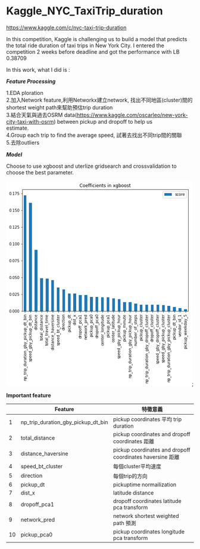 # Kaggle_NYC_TaxiTrip_duration
https://www.kaggle.com/c/nyc-taxi-trip-duration  
  
In this competition, Kaggle is challenging us to build a model that predicts the total ride duration of taxi trips in New York City. I entered the competition 2 weeks before deadline and got the performance with LB 0.38709   
    
  
    
In this work, what I did is :  
  
  
***Feature Processing***      
  
1.EDA ploration  
2.加入Network feature,利用Networkx建立network, 找出不同地區(cluster)間的shortest weight path來幫助預估trip duration  
3.結合天氣與過去OSRM data(https://www.kaggle.com/oscarleo/new-york-city-taxi-with-osrm) between pickup and dropoff to help us  
  estimate.  
4.Group each trip to find the average speed, 試著去找出不同trip間的關聯  
5.去除outliers  
  
  
***Model***    
  
Choose to use xgboost and uterlize gridsearch and crossvalidation to choose the best parameter.  
  

![Alt text](https://github.com/pdway53/Kaggle_NYC_TaxiTrip_duration/blob/master/photo/photo.png);



**Important feature**
   
|  | Feature | 特徵意義 |
| ------| ------ | ------ |
| 1 | np_trip_duration_gby_pickup_dt_bin | pickup coordinates 平均 trip duration |
| 2 | total_distance | pickup coordinates and dropoff coordinates 距離|
| 3 | distance_haversine | pickup coordinates and dropoff coordinates haversine 距離 |
| 4 | speed_bt_cluster | 每個cluster平均速度 |
| 5 | direction | 每個trip的方向 |
| 6 | pickup_dt | pickuptime normailization |
| 7 | dist_x | latitude distance  |
| 8 | dropoff_pca1 | dropoff coordinates latitude pca transform |
| 9 | network_pred | network shortest weighted path 預測 |
| 10 |pickup_pca0  | pickup coordinates longitude pca transform |


